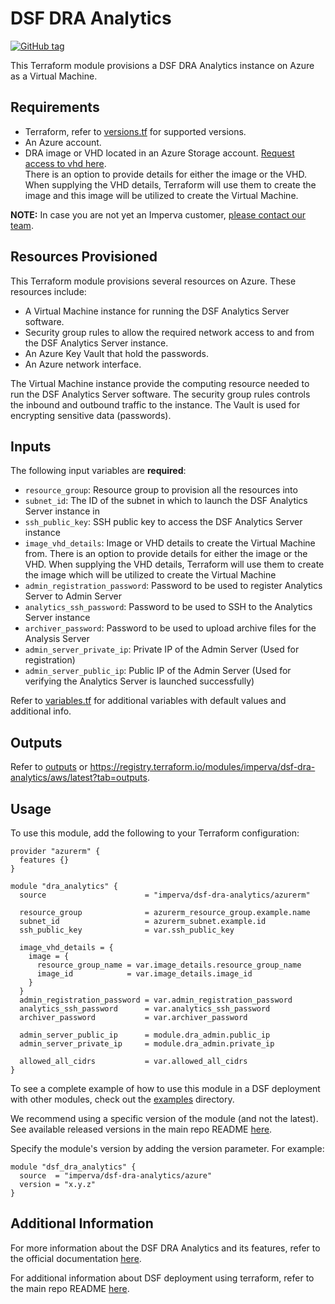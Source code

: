 # DSF DRA Analytics
[![GitHub tag](https://img.shields.io/github/v/tag/imperva/dsfkit.svg)](https://github.com/imperva/dsfkit/tags)

This Terraform module provisions a DSF DRA Analytics instance on Azure as a Virtual Machine.

## Requirements
* Terraform, refer to [versions.tf](versions.tf) for supported versions.
* An Azure account.
* DRA image or VHD located in an Azure Storage account. [Request access to vhd here](https://docs.google.com/forms/d/e/1FAIpQLSfCBUGHN04u2gK8IoxuHl4TLooBWUl7cK7ihS9Q5ZHwafNBHA/viewform). <br/>
  There is an option to provide details for either the image or the VHD. When supplying the VHD details, Terraform will use them to create the image and this image will be utilized to create the Virtual Machine.

**NOTE:** In case you are not yet an Imperva customer, [please contact our team](https://www.imperva.com/contact-us/).

## Resources Provisioned
This Terraform module provisions several resources on Azure. These resources include:
* A Virtual Machine instance for running the DSF Analytics Server software.
* Security group rules to allow the required network access to and from the DSF Analytics Server instance.
* An Azure Key Vault that hold the passwords.
* An Azure network interface.

The Virtual Machine instance provide the computing resource needed to run the DSF Analytics Server software. The security group rules controls the inbound and outbound traffic to the instance. The Vault is used for encrypting sensitive data (passwords).

## Inputs

The following input variables are **required**:

* `resource_group`: Resource group to provision all the resources into
* `subnet_id`: The ID of the subnet in which to launch the DSF Analytics Server instance in
* `ssh_public_key`: SSH public key to access the DSF Analytics Server instance
* `image_vhd_details`: Image or VHD details to create the Virtual Machine from. There is an option to provide details for either the image or the VHD. When supplying the VHD details, Terraform will use them to create the image which will be utilized to create the Virtual Machine
* `admin_registration_password`: Password to be used to register Analytics Server to Admin Server
* `analytics_ssh_password`: Password to be used to SSH to the Analytics Server instance
* `archiver_password`:  Password to be used to upload archive files for the Analysis Server
* `admin_server_private_ip`: Private IP of the Admin Server (Used for registration)
* `admin_server_public_ip`: Public IP of the Admin Server (Used for verifying the Analytics Server is launched successfully)

Refer to [variables.tf](variables.tf) for additional variables with default values and additional info.

## Outputs

Refer to [outputs](outputs.tf) or https://registry.terraform.io/modules/imperva/dsf-dra-analytics/aws/latest?tab=outputs.

## Usage

To use this module, add the following to your Terraform configuration:

```
provider "azurerm" {
  features {}
}

module "dra_analytics" {
  source                      = "imperva/dsf-dra-analytics/azurerm"
  
  resource_group              = azurerm_resource_group.example.name   
  subnet_id                   = azurerm_subnet.example.id
  ssh_public_key              = var.ssh_public_key
  
  image_vhd_details = {
    image = {
      resource_group_name = var.image_details.resource_group_name
      image_id            = var.image_details.image_id
    }
  }
  admin_registration_password = var.admin_registration_password
  analytics_ssh_password      = var.analytics_ssh_password
  archiver_password           = var.archiver_password
  
  admin_server_public_ip      = module.dra_admin.public_ip
  admin_server_private_ip     = module.dra_admin.private_ip
  
  allowed_all_cidrs           = var.allowed_all_cidrs
}
```

To see a complete example of how to use this module in a DSF deployment with other modules, check out the [examples](../../../examples/azure/) directory.

We recommend using a specific version of the module (and not the latest).
See available released versions in the main repo README [here](https://github.com/imperva/dsfkit#version-history).

Specify the module's version by adding the version parameter. For example:

```
module "dsf_dra_analytics" {
  source  = "imperva/dsf-dra-analytics/azure"
  version = "x.y.z"
}
```

## Additional Information

For more information about the DSF DRA Analytics and its features, refer to the official documentation [here](https://docs.imperva.com/bundle/z-kb-articles-km/page/4e487f3c.html).

For additional information about DSF deployment using terraform, refer to the main repo README [here](https://github.com/imperva/dsfkit/tree/1.7.27).